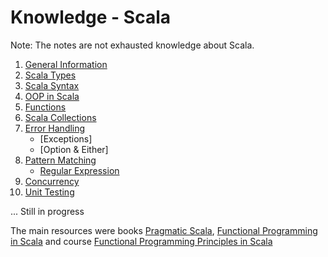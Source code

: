 Knowledge - Scala
====================

Note: The notes are not exhausted knowledge about Scala.

1) [General Information](https://github.com/OndrejKucera/knowledge_scala/blob/master/General_Information.md)
2) [Scala Types](https://github.com/OndrejKucera/knowledge_scala/blob/master/Scala_Types.md)
3) [Scala Syntax](https://github.com/OndrejKucera/knowledge_scala/blob/master/Syntax.md)
4) [OOP in Scala](https://github.com/OndrejKucera/knowledge_scala/blob/master/OOP.md)
5) [Functions](https://github.com/OndrejKucera/knowledge_scala/blob/master/Functions.md)
6) [Scala Collections](https://github.com/OndrejKucera/knowledge_scala/blob/master/Collections.md)
7) [Error Handling]()
    - [Exceptions]
    - [Option & Either]
8) [Pattern Matching](https://github.com/OndrejKucera/knowledge_scala/blob/master/Pattern_Matching.md)
    - [Regular Expression](https://github.com/OndrejKucera/knowledge_scala/blob/master/Pattern_Matching.md#regular-expression)
9) [Concurrency](https://github.com/OndrejKucera/knowledge_scala/blob/master/Concurrency.md)
10) [Unit Testing](https://github.com/OndrejKucera/knowledge_scala/blob/master/Unit_Testing.md)

...
Still in progress

The main resources were books [Pragmatic Scala](https://www.goodreads.com/book/show/25509140-pragmatic-scala), [Functional Programming in Scala](https://www.goodreads.com/book/show/13541678-functional-programming-in-scala) and course [Functional Programming Principles in Scala](https://www.coursera.org/learn/progfun1)
